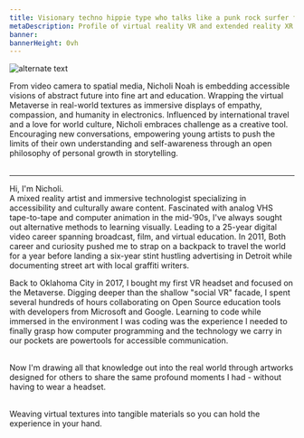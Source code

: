 ```yaml
---
title: Visionary techno hippie type who talks like a punk rock surfer from Oklahoma City
metaDescription: Profile of virtual reality VR and extended reality XR film video production artist
banner:
bannerHeight: 0vh
---
```


<div class="row">
  <div class="col-md-12">
    <img src="https://lh3.googleusercontent.com/-9X_0qe5RlyKshKh3J-xWaMaadMhxRm-1Lctj82IGVeVZ8rs8DLMznzbpfguJLmmXkb-ZQCm8V7NbgQG2FOcGlBT6F1FyyCqx0jgOeh5edZpUlreZpQTkweH2sv4BilzLNRIOHGQyA=w2400" alt="alternate text">
  </div>
</div>


From video camera to spatial media, Nicholi Noah is embedding accessible visions of abstract future into fine art and education. Wrapping the virtual Metaverse in real-world textures as immersive displays of empathy, compassion, and humanity in electronics. Influenced by international travel and a love for world culture, Nicholi embraces challenge as a creative tool. Encouraging new conversations, empowering young artists to push the limits of their own understanding and self-awareness through an open philosophy of personal growth in storytelling.</br></br>

---------------------------

Hi, I'm Nicholi.</br>A mixed reality artist and immersive technologist specializing in accessibility and culturally aware content. Fascinated with analog VHS tape-to-tape and computer animation in the mid-‘90s, I've always sought out alternative methods to learning visually. Leading to a 25-year digital video career spanning broadcast, film, and virtual education. In 2011, Both career and curiosity pushed me to strap on a backpack to travel the world for a year before landing a six-year stint hustling advertising in Detroit while documenting street art with local graffiti writers.</br>

Back to Oklahoma City in 2017, I bought my first VR headset and focused on the Metaverse. Digging deeper than the shallow "social VR" facade, I spent several hundreds of hours collaborating on Open Source education tools with developers from Microsoft and Google. Learning to code while immersed in the environment I was coding was the experience I needed to finally grasp how computer programming and the technology we carry in our pockets are powertools for accessible communication.</br></br>

Now I'm drawing all that knowledge out into the real world through artworks designed for others to share the same profound moments I had - without having to wear a headset.</br></br>

Weaving virtual textures into tangible materials so you can hold the experience in your hand.
